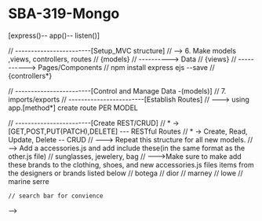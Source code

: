 # SBA-319-Mongo

<!-- // ---[Steps for Backend-Express]
// 1. npm init -y
// 2. npm install express , nodemon
// 3. Create server.js [Main]
// 4. Create "start": script in package.json
// ------------------------[Establish Server (5)]
// --> [express()-- app()-- listen()]
// ------------------------[Setup_MVC structure]
// --> 6. Make models ,views, controllers, routes
// {models}
// ----------> Data
// {views}
// -----------> Pages/Components 
// npm install express ejs --save
// {controllers*}

// ------------------------[Control and Manage Data -(models)]
// 7. imports/exports
// ------------------------[Establish Routes]
// ---> using app.[method*] create route PER MODEL

// ------------------------[Create REST/CRUD]
    // * -> [GET,POST,PUT(PATCH),DELETE] --- RESTful Routes
    // * -> Create, Read, Update, Delete -- CRUD 
    // ---> Repeat this structure for all new models.
// --> Add a accessories.js and add include these(in the same format as the other.js file)
    // sunglasses, jewelery, bag
// --->Make sure to make add these brands to the clothing, shoes, and new accessories.js files  items from the designers or brands listed below
    // botega
    // dior
    // marney
    // lowe
    // marine serre


    // search bar for convience
    
<!-- //    ABOVE ARE WHAT I WOULD LIKE TO CHANGE AND ADD INTO THE APP TO SHOW MYMKNOWLEDGE OF MONGOOSE, MONGODB, ROUTES, CRUD, ETC SOMETHING IN MONGODB WOULDNT CONNECT SO I MADE THIS PAGE TO OUTLINE MY INTENTIONS, AND MANAGED TO REVERT THINGS BACK TO WORKING WITHOUT THE MONGO DB  -->

<!-- // IF YOUR BROWSWER SUPPORTS BACKGROUND AUDIO PLEASE TURN YOUR VOLUME TO AROUND 20 SO YOU CAN GET THE FULL EXPERIENCE. THANK YOU AND ENJOY!!! -->
<!-- //  --> -->